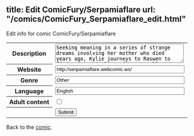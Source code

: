 title: Edit ComicFury/Serpamiaflare
url: "/comics/ComicFury_Serpamiaflare_edit.html"
---
Edit info for comic ComicFury/Serpamiaflare

<form name="comic" action="http://gaepostmail.appspot.com/comic/" method="post">
<table class="comicinfo">
<tr>
<th>Description</th><td><textarea name="description" cols="40" rows="3">Seeking meaning in a series of strange dreams involving her mother who died years ago, Kylie journeys to Raswen to find Madame Zinala, a fortune teller who has been known to interpret dreams with great accuracy. On the way, she meets Cain, a seemingly hapless cleric who, coincidentally, is also trying to meet Madame Zinala in hopes of learning how to break the curse of chains on his body. Together, they reach Raswen and go to find Madame Zinala. Unfortunately, their timing couldn't be worse...</textarea></td>
</tr>
<tr>
<th>Website</th><td><input type="text" name="url" value="http://serpamiaflare.webcomic.ws/" size="40"/></td>
</tr>
<tr>
<th>Genre</th><td><input type="text" name="genre" value="Other" size="40"/></td>
</tr>
<tr>
<th>Language</th><td><input type="text" name="language" value="English" size="40"/></td>
</tr>
<tr>
<th>Adult content</th><td><input type="checkbox" name="adult" value="adult" /></td>
</tr>
<tr>
<th></th><td>
<input type="hidden" name="comic" value="ComicFury_Serpamiaflare" />
<input type="submit" name="submit" value="Submit" />
</td>
</tr>
</table>
</form>

Back to the [comic](ComicFury_Serpamiaflare.html).
